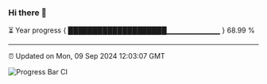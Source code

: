 ### Hi there 👋

⏳ Year progress { ████████████████████▁▁▁▁▁▁▁▁▁▁ } 68.99 %

---

⏰ Updated on Mon, 09 Sep 2024 12:03:07 GMT

![Progress Bar CI](https://github.com/EinsPommes/EinsPommes/blob/main/.github/workflows/main.yml)
